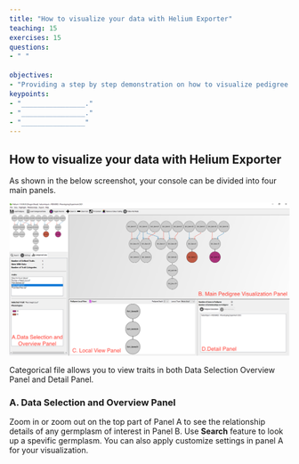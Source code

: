 ```yaml
---
title: "How to visualize your data with Helium Exporter"
teaching: 15
exercises: 15
questions:
- " "

objectives:
- "Providing a step by step demonstration on how to visualize pedigree lines alone with rawphenotypic data in all panels."
keypoints:
- "________________."
- "________________."
- "________________"
---
```

## How to visualize your data with Helium Exporter

As shown in the below screenshot, your console can be divided into four main panels.

![Screenshot of main code listing](../fig/helium-exporter-7.png)




Categorical file allows you to view traits in both Data Selection Overview Panel and Detail Panel. 

### A. Data Selection and Overview Panel

Zoom in or zoom out on the top part of Panel A to see the relationship details of any germplasm of interest in Panel B. Use **Search** feature to look up a spevific germplasm. You can also apply customize settings in panel A for your visualization.
